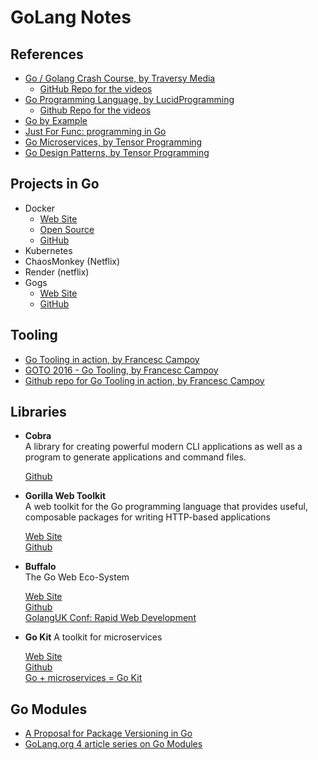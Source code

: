 # GoLang Notes

## References

- [Go / Golang Crash Course, by  Traversy Media](https://www.youtube.com/watch?v=SqrbIlUwR0U&t=664s)
    - [GitHub Repo for the videos](https://github.com/bradtraversy/go_crash_course)
- [Go Programming Language, by LucidProgramming](https://www.youtube.com/watch?v=lLoYEft9tFk&list=PL5tcWHG-UPH0jOCtEIpDNpbwOnhc6h9Om)
    - [Github Repo for the videos](https://github.com/vprusso/youtube_tutorials/blob/master/go/14_variadic_functions.go)
- [Go by Example](https://gobyexample.com/)
- [Just For Func: programming in Go](https://www.youtube.com/channel/UC_BzFbxG2za3bp5NRRRXJSw)
- [Go Microservices, by Tensor Programming](https://www.youtube.com/playlist?list=PLJbE2Yu2zumAixEws7gtptADSLmZ_pscP)
- [Go Design Patterns, by Tensor Programming](https://www.youtube.com/playlist?list=PLJbE2Yu2zumAKLbWO3E2vKXDlQ8LT_R28)


## Projects in Go
- Docker
    - [Web Site](https://www.docker.com/)
    - [Open Source](https://www.docker.com/community/open-source)
    - [GitHub](https://github.com/docker)
- Kubernetes
- ChaosMonkey (Netflix)
- Render (netflix)
- Gogs
    - [Web Site](https://gogs.io/)
    - [GitHub](https://github.com/gogs/gogs)


## Tooling
- [Go Tooling in action, by Francesc Campoy](https://www.google.com/url?sa=t&rct=j&q=&esrc=s&source=web&cd=2&cad=rja&uact=8&ved=2ahUKEwiQutrI5snmAhXMm-AKHd1mCgQQwqsBMAF6BAgKEAQ&url=https%3A%2F%2Fwww.youtube.com%2Fwatch%3Fv%3DuBjoTxosSys&usg=AOvVaw2ELX6UKML026trjwyHoxyM)
- [GOTO 2016 - Go Tooling, by Francesc Campoy](https://www.google.com/url?sa=t&rct=j&q=&esrc=s&source=web&cd=3&cad=rja&uact=8&ved=2ahUKEwiQutrI5snmAhXMm-AKHd1mCgQQwqsBMAJ6BAgKEAc&url=https%3A%2F%2Fwww.youtube.com%2Fwatch%3Fv%3DO-bJ4s8OdcA&usg=AOvVaw0IM5txbkZKKiW3xz6ArxT-)
- [Github repo for Go Tooling in action, by Francesc Campoy](https://www.google.com/url?sa=t&rct=j&q=&esrc=s&source=web&cd=3&cad=rja&uact=8&ved=2ahUKEwiQutrI5snmAhXMm-AKHd1mCgQQwqsBMAJ6BAgKEAc&url=https%3A%2F%2Fwww.youtube.com%2Fwatch%3Fv%3DO-bJ4s8OdcA&usg=AOvVaw0IM5txbkZKKiW3xz6ArxT-)


## Libraries
- **Cobra**  
    A library for creating powerful modern CLI applications as well as a program to generate applications and command files.

    [Github](https://github.com/spf13/cobra)

- **Gorilla Web Toolkit**  
    A web toolkit for the Go programming language that provides useful, composable packages for writing HTTP-based applications

    [Web Site]( https://www.gorillatoolkit.org)      
    [Github](https://github.com/gorilla/)  

- **Buffalo**  
    The Go Web Eco-System

    [Web Site](https://gobuffalo.io/)  
    [Github](https://github.com/gobuffalo)  
    [GolangUK Conf: Rapid Web Development](https://www.youtube.com/watch?v=J0JnHNgPMRk)

- **Go Kit**
    A toolkit for microservices

    [Web Site](http://gokit.io/)  
    [Github](https://github.com/go-kit/kit)  
    [Go + microservices = Go Kit](https://www.youtube.com/watch?v=NX0sHF8ZZgw)

## Go Modules
- [A Proposal for Package Versioning in Go](https://blog.golang.org/versioning-proposal)
- [GoLang.org 4 article series on Go Modules](https://blog.golang.org/using-go-modules)


